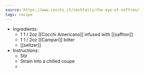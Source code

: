 ```yaml
---
source: https://www.cocchi.it/cocktails/the-eye-of-saffron/
tags: recipe
---
```


- Ingredients:
	- 1 1 / 2oz [[Cocchi Americano]] infused with [[saffron]]
	- 1 1 / 2oz [[Campari]] bitter
	- [[seltzer]]
- Instructions:
	- Stir
	- Strain into a chilled coupe
	-